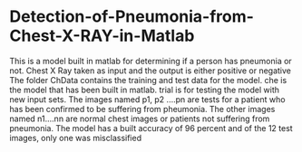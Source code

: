 # Detection-of-Pneumonia-from-Chest-X-RAY-in-Matlab
This is a model built in matlab for determining if a person has pneumonia or not. Chest X Ray  taken as input and the output is either positive or negative
The folder ChData contains the training and test data for the model.
che is the model that has been built in matlab.
trial is for testing the model with new input sets.
The images named p1, p2 ....pn are tests for a patient who has been confirmed to be suffering from pheumonia.
The other images named n1....nn are normal chest images or patients not suffering from pneumonia.
The model has a built accuracy of 96 percent and of the 12 test images, only one was misclassified
